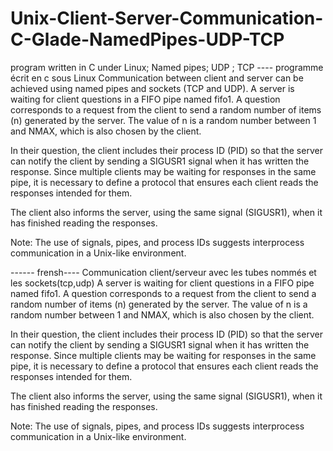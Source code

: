 # Unix-Client-Server-Communication-C-Glade-NamedPipes-UDP-TCP
program written in C under Linux; Named pipes; UDP ; TCP ---- programme écrit en c sous Linux
Communication between client and server can be achieved using named pipes and sockets (TCP and UDP).
A server is waiting for client questions in a FIFO pipe named fifo1. A question corresponds to a request from the client to send a random number of items (n) generated by the server. The value of n is a random number between 1 and NMAX, which is also chosen by the client.

In their question, the client includes their process ID (PID) so that the server can notify the client by sending a SIGUSR1 signal when it has written the response. Since multiple clients may be waiting for responses in the same pipe, it is necessary to define a protocol that ensures each client reads the responses intended for them.

The client also informs the server, using the same signal (SIGUSR1), when it has finished reading the responses.

Note: The use of signals, pipes, and process IDs suggests interprocess communication in a Unix-like environment.

------ frensh----
Communication client/serveur avec les tubes
nommés et les sockets(tcp,udp)
A server is waiting for client questions in a FIFO pipe named fifo1. A question corresponds to a request from the client to send a random number of items (n) generated by the server. The value of n is a random number between 1 and NMAX, which is also chosen by the client.

In their question, the client includes their process ID (PID) so that the server can notify the client by sending a SIGUSR1 signal when it has written the response. Since multiple clients may be waiting for responses in the same pipe, it is necessary to define a protocol that ensures each client reads the responses intended for them.

The client also informs the server, using the same signal (SIGUSR1), when it has finished reading the responses.

Note: The use of signals, pipes, and process IDs suggests interprocess communication in a Unix-like environment.
